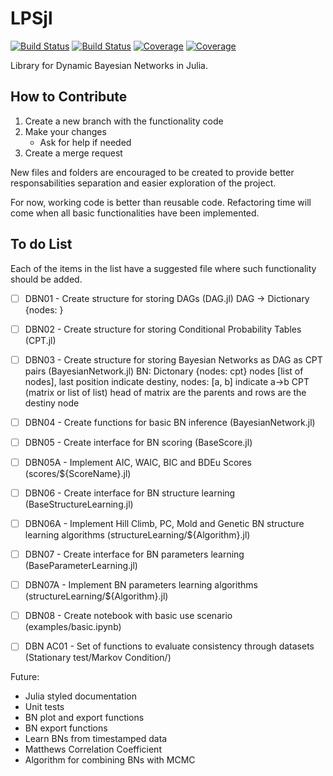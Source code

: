 # LPSjl

[![Build Status](https://travis-ci.com/vitor.barth/LPSjl.jl.svg?branch=main)](https://travis-ci.com/vitor.barth/LPSjl.jl)
[![Build Status](https://ci.appveyor.com/api/projects/status/github/vitor.barth/LPSjl.jl?svg=true)](https://ci.appveyor.com/project/vitor.barth/LPSjl-jl)
[![Coverage](https://codecov.io/gh/vitor.barth/LPSjl.jl/branch/main/graph/badge.svg)](https://codecov.io/gh/vitor.barth/LPSjl.jl)
[![Coverage](https://coveralls.io/repos/github/vitor.barth/LPSjl.jl/badge.svg?branch=main)](https://coveralls.io/github/vitor.barth/LPSjl.jl?branch=main)

Library for Dynamic Bayesian Networks in Julia.

## How to Contribute

1. Create a new branch with the functionality code
2. Make your changes
    * Ask for help if needed
3. Create a merge request

New files and folders are encouraged to be created to provide better responsabilities separation and easier exploration of the project.

For now, working code is better than reusable code. Refactoring time will come when all basic functionalities have been implemented.

## To do List

Each of the items in the list have a suggested file where such functionality should be added.

- [ ] DBN01 - Create structure for storing DAGs (DAG.jl)
        DAG -> Dictionary {nodes: }

- [ ] DBN02 - Create structure for storing Conditional Probability Tables (CPT.jl)
- [ ] DBN03 - Create structure for storing Bayesian Networks as DAG as CPT pairs (BayesianNetwork.jl)
        BN: Dictonary {nodes: cpt} 
        nodes [list of nodes], last position indicate destiny, nodes: [a, b] indicate a->b
        CPT (matrix or list of list) head of matrix are the parents and rows are the destiny node


- [ ] DBN04 - Create functions for basic BN inference (BayesianNetwork.jl)
- [ ] DBN05 - Create interface for BN scoring (BaseScore.jl)
- [ ] DBN05A - Implement AIC, WAIC, BIC and BDEu Scores (scores/${ScoreName}.jl)
- [ ] DBN06 - Create interface for BN structure learning (BaseStructureLearning.jl)
- [ ] DBN06A - Implement Hill Climb, PC, Mold and Genetic BN structure learning algorithms (structureLearning/${Algorithm}.jl)
- [ ] DBN07 - Create interface for BN parameters learning (BaseParameterLearning.jl)
- [ ] DBN07A - Implement BN parameters learning algorithms (structureLearning/${Algorithm}.jl)
- [ ] DBN08 - Create notebook with basic use scenario (examples/basic.ipynb)
- [ ] DBN AC01 - Set of functions to evaluate consistency through datasets (Stationary test/Markov Condition/)


Future:
* Julia styled documentation
* Unit tests
* BN plot and export functions
* BN export functions
* Learn BNs from timestamped data
* Matthews Correlation Coefficient
* Algorithm for combining BNs with MCMC
